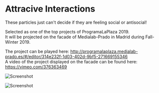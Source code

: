 # Attracive Interactions
These particles just can't decide if they are feeling social or antisocial!

Selected as one of the top projects of ProgramaLaPlaza 2019. <br /> 
It will be projected on the facade of Medialab-Prado in Madrid during Fall-Winter 2019.

The project can be played here: http://programalaplaza.medialab-prado.es/#/editor/314e232f-1d03-402d-9bf5-271669155346<br /> 
A video of the project displayed on the facade can be found here: https://vimeo.com/376363469<br /> 


![Screenshot](https://github.com/leedah/bipolar-particles/blob/master/attractive-interactions.png)

![Screenshot](https://github.com/leedah/bipolar-particles/blob/master/attractive-interactions2.png)
